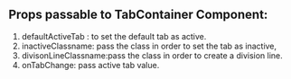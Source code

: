 ## Props passable to TabContainer Component:
1. defaultActiveTab : to set the default tab as active.
2. inactiveClassname: pass the class in order to set the tab as inactive,
3. divisonLineClassname:pass the class in order to create a division line.
4. onTabChange: pass active tab value.